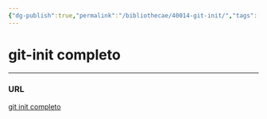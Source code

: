 ```yaml
---
{"dg-publish":true,"permalink":"/bibliothecae/40014-git-init/","tags":["programacion"]}
---
```



# git-init completo

---
### URL
[git init completo](https://www.atlassian.com/es/git/tutorials/setting-up-a-repository/git-init)